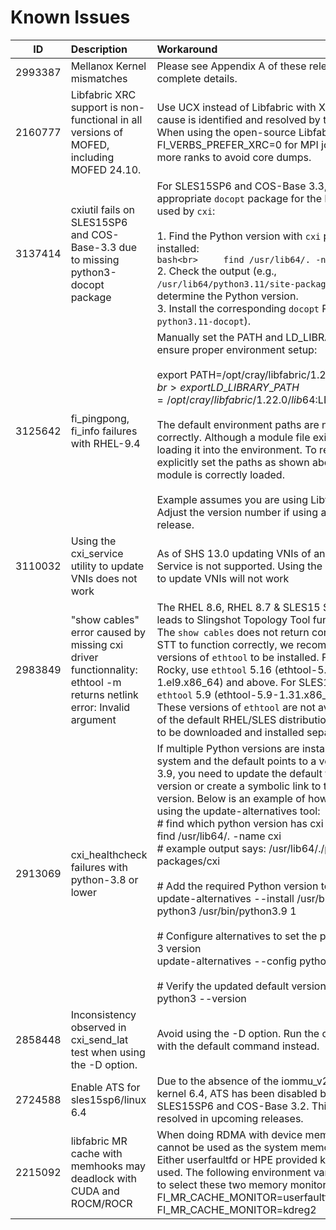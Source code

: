 
# Known Issues
|ID|Description|Workaround|
|:--:|:---------|:---------|
|2993387|Mellanox Kernel mismatches |Please see Appendix A of these release notes for complete details.|
|2160777|Libfabric XRC support is non-functional in all versions of MOFED, including MOFED 24.10.|Use UCX instead of Libfabric with XRC until the root cause is identified and resolved by the Nvidia team. <br>  When using the open-source Libfabric, you must set FI\_VERBS\_PREFER\_XRC=0 for MPI jobs with 64 or more ranks to avoid core dumps.|
|3137414|cxiutil fails on SLES15SP6 and COS-Base-3.3 due to missing python3-docopt package|For SLES15SP6 and COS-Base 3.3, install the appropriate `docopt` package for the Python version used by `cxi`:  <br>  <br>  1. Find the Python version with `cxi` packages installed:  <br>     ```bash<br>     find /usr/lib64/. -name cxi<br>     ```  <br>  2. Check the output (e.g., `/usr/lib64/python3.11/site-packages/cxi`) to determine the Python version.  <br>  3. Install the corresponding `docopt` RPM (e.g., `python3.11-docopt`).<br>  |
|3125642|fi\_pingpong, fi\_info failures with RHEL-9.4|Manually set the PATH and LD\_LIBRARY\_PATH to ensure proper environment setup:<br>  <br>  export PATH=/opt/cray/libfabric/1.22.0/bin:$PATH<br>  export LD\_LIBRARY\_PATH=/opt/cray/libfabric/1.22.0/lib64:$LD\_LIBRARY\_PATH<br>  <br>  The default environment paths are not being set correctly. Although a module file exists, nothing is loading it into the environment. To resolve this, either explicitly set the paths as shown above or ensure the module is correctly loaded.<br>  <br>  Example assumes you are using Libfabric 1.22.0. Adjust the version number if using a different release.|
|3110032|Using the cxi\_service utility to update VNIs does not work|As of SHS 13.0 updating VNIs of an existing CXI Service is not supported. Using the cxi\_service utility to update VNIs will not work|
|2983849|"show cables" error caused by missing cxi driver functionnality:  ethtool -m returns netlink error: Invalid argument|The RHEL 8.6, RHEL 8.7 & SLES15 SP4 `ethtool` leads to Slingshot Topology Tool functionality issue. The `show cables` does not return correct data. For STT to function correctly, we recommend following versions of `ethtool` to be installed. For RHEL and Rocky, use `ethtool` 5.16 (ethtool-5.16-1.el9.x86\_64) and above. For SLES15SP4, use `ethtool` 5.9 (ethtool-5.9-1.31.x86\_64). NOTE: These versions of `ethtool` are not available as part of the default RHEL/SLES distributions and will need to be downloaded and installed separately.|
|2913069|cxi\_healthcheck failures with python-3.8 or lower|If multiple Python versions are installed on your system and the default points to a version lower than 3.9, you need to update the default to a higher version or create a symbolic link to the required version. Below is an example of how to achieve this using the update-alternatives tool:<br>  # find which python version has cxi installed<br>  find /usr/lib64/. -name cxi<br>  # example output says: /usr/lib64/./python3.9/site-packages/cxi<br>  <br>  # Add the required Python version to alternatives<br>  update-alternatives --install /usr/bin/python3 python3 /usr/bin/python3.9 1<br>  <br>  # Configure alternatives to set the preferred Python 3 version<br>  update-alternatives --config python3<br>  <br>  # Verify the updated default version<br>  python3 --version|
|2858448|Inconsistency observed in cxi\_send\_lat test when using the -D option.|Avoid using the -D option. Run the cxi\_send\_lat test with the default command instead.|
|2724588|Enable ATS for sles15sp6/linux 6.4|Due to the absence of the iommu\_v2 module in Linux kernel 6.4, ATS has been disabled by default for SLES15SP6 and COS-Base 3.2. This will be resolved in upcoming releases.|
|2215092|libfabric MR cache with memhooks may deadlock with CUDA and ROCM/ROCR|When doing RDMA with device memory, memhooks cannot be used as the system memory monitor. Either userfaultfd or HPE provided kdreg2 need to be used. The following environment variables are used to select these two memory monitors respectively.<br>  FI\_MR\_CACHE\_MONITOR=userfaultfd<br>  FI\_MR\_CACHE\_MONITOR=kdreg2|

